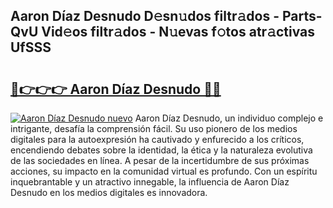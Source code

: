 ## Aaron Díaz Desnudo D𝚎sn𝚞dos filtr𝚊dos - Parts-QvU Vid𝚎os filtr𝚊dos - N𝚞evas f𝚘tos atr𝚊ctivas UfSSS

# <h2><a href="http://mb6xc0g.tromn.icu/?c=Aaron+D%c3%adaz+Desnudo">🔗👉👉👉 Aaron Díaz Desnudo 🔗🔗</a></h2>

[![Aaron Díaz Desnudo nuevo](https://i.imgur.com/pEAQMta.gif)](http://mb6xc0g.tromn.icu/?c=Aaron+D%c3%adaz+Desnudo)
Aaron Díaz Desnudo, un individuo complejo e intrigante, desafía la comprensión fácil. Su uso pionero de los medios digitales para la autoexpresión ha cautivado y enfurecido a los críticos, encendiendo debates sobre la identidad, la ética y la naturaleza evolutiva de las sociedades en línea. A pesar de la incertidumbre de sus próximas acciones, su impacto en la comunidad virtual es profundo. Con un espíritu inquebrantable y un atractivo innegable, la influencia de Aaron Díaz Desnudo en los medios digitales es innovadora.

